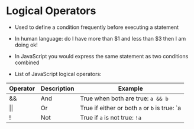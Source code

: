 # Logical Operators

* Used to define a condition frequently before executing a statement
* In human language: do I have more than $1 and less than $3 then I am doing ok!
* In JavaScript you would express the same statement as two conditions combined

* List of JavaScript logical operators:

| Operator | Description | Example |
| - | - | - | 
| && | And | True when both are true: `a && b` |
| \|\| | Or | True if either or both `a` or `b` is true: `a || b` |
| ! | Not | True if `a` is not true: `!a` |

